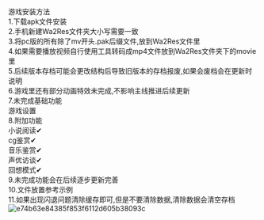 游戏安装方法  
1.下载apk文件安装  
2.手机新建Wa2Res文件夹大小写需要一致  
3.将pc版的所有除了mv开头.pak后缀文件,放到Wa2Res文件里  
4.如果需要播放视频自行使用工具转码成mp4文件放到Wa2Res文件夹下的movie里  
5.后续版本存档可能会更改结构后导致旧版本的存档报废,如果会废档会在更新时说明  
6.游戏里还有部分动画特效未完成,不影响主线推进后续更新  
7.未完成基础功能  
  游戏设置  
8.附加功能  
  小说阅读✔  
  cg鉴赏✔  
  音乐鉴赏✔  
  声优访谈✔  
  回想模式✔  
9.未完成功能会在后续逐步更新完善  
10.文件放置参考示例  
11.如果出现闪退问题清除缓存即可,但是不要清除数据,清除数据会清空存档  
![e74b63e84385f853f6112d605b38093c](https://github.com/user-attachments/assets/303a7d6e-99e1-4683-bed9-671d271e08be)

